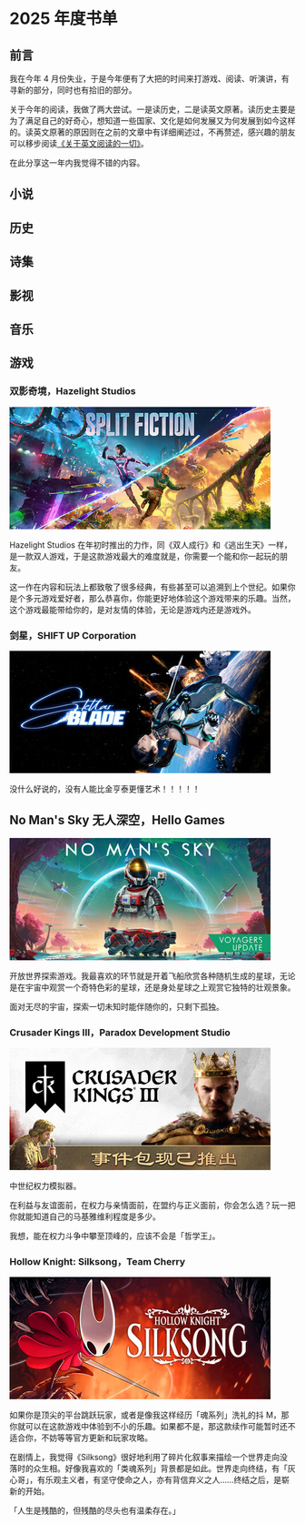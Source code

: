 # 2025 年度书单

## 前言

我在今年 4 月份失业，于是今年便有了大把的时间来打游戏、阅读、听演讲，有寻新的部分，同时也有拾旧的部分。

关于今年的阅读，我做了两大尝试。一是读历史，二是读英文原著。读历史主要是为了满足自己的好奇心，想知道一些国家、文化是如何发展又为何发展到如今这样的。读英文原著的原因则在之前的文章中有详细阐述过，不再赘述，感兴趣的朋友可以移步阅读[《关于英文阅读的一切》](https://mp.weixin.qq.com/s/gQC-eF0_OuGbWUqCyrTgww)。

在此分享这一年内我觉得不错的内容。

## 小说

## 历史

## 诗集

## 影视

## 音乐

## 游戏

### 双影奇境，Hazelight Studios

![split_fiction](../assets/2025%E5%B9%B4%E5%BA%A6%E4%B9%A6%E5%8D%95/split_fiction.jpg)

Hazelight Studios 在年初时推出的力作，同《双人成行》和《逃出生天》一样，是一款双人游戏，于是这款游戏最大的难度就是，你需要一个能和你一起玩的朋友。

这一作在内容和玩法上都致敬了很多经典，有些甚至可以追溯到上个世纪。如果你是个多元游戏爱好者，那么恭喜你，你能更好地体验这个游戏带来的乐趣。当然，这个游戏最能带给你的，是对友情的体验，无论是游戏内还是游戏外。

### 剑星，SHIFT UP Corporation

![stellar_blade](../assets/2025%E5%B9%B4%E5%BA%A6%E4%B9%A6%E5%8D%95/stellar_blade.jpg)

没什么好说的，没有人能比金亨泰更懂艺术！！！！！

## No Man's Sky 无人深空，Hello Games

![no_mans_sky](../assets/2025%E5%B9%B4%E5%BA%A6%E4%B9%A6%E5%8D%95/no_mans_sky.jpg)

开放世界探索游戏。我最喜欢的环节就是开着飞船欣赏各种随机生成的星球，无论是在宇宙中观赏一个奇特色彩的星球，还是身处星球之上观赏它独特的壮观景象。

面对无尽的宇宙，探索一切未知时能伴随你的，只剩下孤独。

### Crusader Kings III，Paradox Development Studio

![crusader_kings_III](../assets/2025%E5%B9%B4%E5%BA%A6%E4%B9%A6%E5%8D%95/crusader_kings_III.jpg)

中世纪权力模拟器。

在利益与友谊面前，在权力与亲情面前，在盟约与正义面前，你会怎么选？玩一把你就能知道自己的马基雅维利程度是多少。

我想，能在权力斗争中攀至顶峰的，应该不会是「哲学王」。

### Hollow Knight: Silksong，Team Cherry

![silksong](../assets/2025%E5%B9%B4%E5%BA%A6%E4%B9%A6%E5%8D%95/silksong.jpg)

如果你是顶尖的平台跳跃玩家，或者是像我这样经历「魂系列」洗礼的抖 M，那你就可以在这款游戏中体验到不小的乐趣。如果都不是，那这款续作可能暂时还不适合你，不妨等等官方更新和玩家攻略。

在剧情上，我觉得《Silksong》很好地利用了碎片化叙事来描绘一个世界走向没落时的众生相。好像我喜欢的「类魂系列」背景都是如此。世界走向终结，有「灰心哥」，有乐观主义者，有坚守使命之人，亦有背信弃义之人……终结之后，是崭新的开始。

「人生是残酷的，但残酷的尽头也有温柔存在。」
